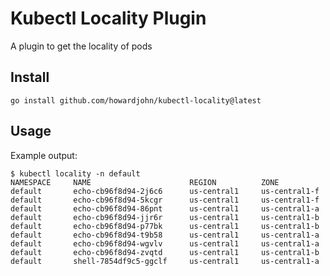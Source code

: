 # Kubectl Locality Plugin

A plugin to get the locality of pods

## Install

`go install github.com/howardjohn/kubectl-locality@latest`

## Usage

Example output:

```
$ kubectl locality -n default
NAMESPACE     NAME                      REGION          ZONE
default       echo-cb96f8d94-2j6c6      us-central1     us-central1-f
default       echo-cb96f8d94-5kcgr      us-central1     us-central1-f
default       echo-cb96f8d94-86pnt      us-central1     us-central1-a
default       echo-cb96f8d94-jjr6r      us-central1     us-central1-b
default       echo-cb96f8d94-p77bk      us-central1     us-central1-b
default       echo-cb96f8d94-t9b58      us-central1     us-central1-a
default       echo-cb96f8d94-wgvlv      us-central1     us-central1-a
default       echo-cb96f8d94-zvqtd      us-central1     us-central1-b
default       shell-7854df9c5-ggclf     us-central1     us-central1-a
```
